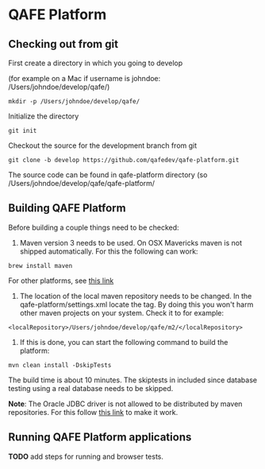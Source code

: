 # QAFE Platform

## Checking out from git

First create a directory in which you going to develop 

(for example on a Mac if username is johndoe: /Users/johndoe/develop/qafe/)

```
mkdir -p /Users/johndoe/develop/qafe/
```

Initialize the directory

```
git init
```
Checkout the source for the development branch from git

```
git clone -b develop https://github.com/qafedev/qafe-platform.git

```

The source code can be found in qafe-platform directory
(so /Users/johndoe/develop/qafe/qafe-platform/


## Building QAFE Platform
Before building a couple things need to be checked:

1. Maven version 3 needs to be used. On OSX Mavericks maven is not shipped automatically. For this the following can work:
```
brew install maven
```
For other platforms, see [this link](http://maven.apache.org/download.cgi)

1. The location of the local maven repository needs to be changed. In the qafe-platform/settings.xml locate the <localRepository> tag. By doing this you won't harm other maven projects on your system. Check it to for example:
```
<localRepository>/Users/johndoe/develop/qafe/m2/</localRepository>
``` 

1. If this is done, you can start the following command to build the platform:
```
mvn clean install -DskipTests
```
The build time is about 10 minutes. The skiptests in included since database testing using a real database needs to be skipped.

**Note**: The Oracle JDBC driver is not allowed to be distributed by maven repositories. For this follow [this link](http://www.mkyong.com/maven/how-to-add-oracle-jdbc-driver-in-your-maven-local-repository/) to make it work. 


## Running QAFE Platform applications

**TODO** add steps for running and browser tests.

